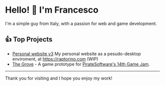 # Hello! 👋 I'm Francesco

I'm a simple guy from Italy, with a passion for web and game development.


## 👍 Top Projects 
- [Personal website v3](https://github.com/Raptor1818/raptorino-next) My personal website as a pesudo-desktop enviroment, at https://raptorino.com (WIP)
- [The Grove](https://dano972c.itch.io/the-grove) - A game prototype for [PirateSoftware's 14th Game Jam](https://itch.io/jam/pirate).

***

Thank you for visiting and I hope you enjoy my work!
